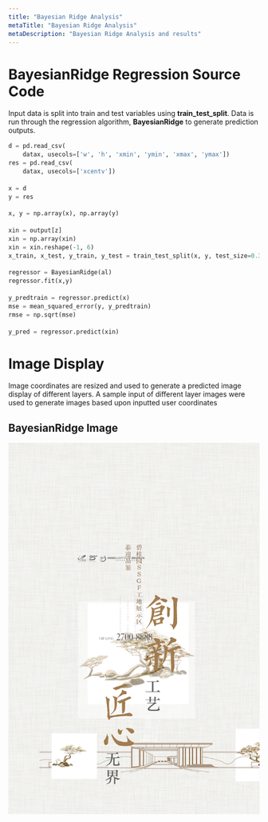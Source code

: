 ```yaml
---
title: "Bayesian Ridge Analysis"
metaTitle: "Bayesian Ridge Analysis"
metaDescription: "Bayesian Ridge Analysis and results"
---
```


# BayesianRidge Regression Source Code

Input data is split into train and test variables using **train_test_split**. Data is run through the regression algorithm, **BayesianRidge** to generate prediction outputs.

```python
d = pd.read_csv(
    datax, usecols=['w', 'h', 'xmin', 'ymin', 'xmax', 'ymax'])
res = pd.read_csv(
    datax, usecols=['xcentv'])

x = d
y = res

x, y = np.array(x), np.array(y)

xin = output[z]
xin = np.array(xin)
xin = xin.reshape(-1, 6)
x_train, x_test, y_train, y_test = train_test_split(x, y, test_size=0.3, random_state=40)

regressor = BayesianRidge(al)
regressor.fit(x,y)

y_predtrain = regressor.predict(x)
mse = mean_squared_error(y, y_predtrain)
rmse = np.sqrt(mse)

y_pred = regressor.predict(xin)
```

# Image Display

Image coordinates are resized and used to generate a predicted image display of different layers. A sample input of different layer images were used to generate images based upon inputted user coordinates

## BayesianRidge Image

![regression](img2/baysian2.png)
